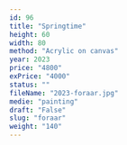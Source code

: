 ```yaml
---
id: 96
title: "Springtime"
height: 60
width: 80
method: "Acrylic on canvas"
year: 2023
price: "4800"
exPrice: "4000"
status: ""
fileName: "2023-foraar.jpg"
medie: "painting"
draft: "False"
slug: "foraar"
weight: "140"
---
```


